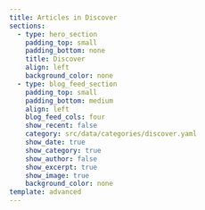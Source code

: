 ```yaml
---
title: Articles in Discover
sections:
  - type: hero_section
    padding_top: small
    padding_bottom: none
    title: Discover
    align: left
    background_color: none
  - type: blog_feed_section
    padding_top: small
    padding_bottom: medium
    align: left
    blog_feed_cols: four
    show_recent: false
    category: src/data/categories/discover.yaml
    show_date: true
    show_category: true
    show_author: false
    show_excerpt: true
    show_image: true
    background_color: none
template: advanced
---
```

